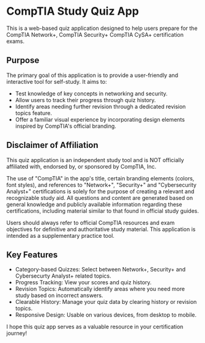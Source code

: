 # CompTIA Study Quiz App
This is a web-based quiz application designed to help users prepare for the CompTIA Network+, CompTIA Security+ CompTIA CySA+ certification exams.

## Purpose
The primary goal of this application is to provide a user-friendly and interactive tool for self-study. It aims to:

- Test knowledge of key concepts in networking and security.
- Allow users to track their progress through quiz history.
- Identify areas needing further revision through a dedicated revision topics feature.
- Offer a familiar visual experience by incorporating design elements inspired by CompTIA's official branding.

## Disclaimer of Affiliation
This quiz application is an independent study tool and is NOT officially affiliated with, endorsed by, or sponsored by CompTIA, Inc.

The use of "CompTIA" in the app's title, certain branding elements (colors, font styles), and references to "Network+", "Security+" and "Cybersecurity Analyst+" certifications is solely for the purpose of creating a relevant and recognizable study aid. All questions and content are generated based on general knowledge and publicly available information regarding these certifications, including material similar to that found in official study guides.

Users should always refer to official CompTIA resources and exam objectives for definitive and authoritative study material. This application is intended as a supplementary practice tool.

## Key Features
- Category-based Quizzes: Select between Network+, Security+ and Cybersecurty Analyst+ related topics.
- Progress Tracking: View your scores and quiz history.
- Revision Topics: Automatically identify areas where you need more study based on incorrect answers.
- Clearable History: Manage your quiz data by clearing history or revision topics.
- Responsive Design: Usable on various devices, from desktop to mobile.

I hope this quiz app serves as a valuable resource in your certification journey!